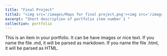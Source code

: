```yaml
---
title: "Final Project"
title2: "<img src='/images/Maps for final project.png'><img src='/images/Maps for final project_2.png'>"
excerpt: "Short description of portfolio item number 1 "
collection: portfolio
---
```

This is an item in your portfolio. It can be have images or nice text. If you name the file .md, it will be parsed as markdown. If you name the file .html, it will be parsed as HTML.
 

